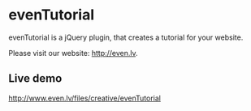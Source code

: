 # evenTutorial
evenTutorial is a jQuery plugin, that creates a tutorial for your website.

Please visit our website: http://even.lv.

## Live demo
http://www.even.lv/files/creative/evenTutorial
